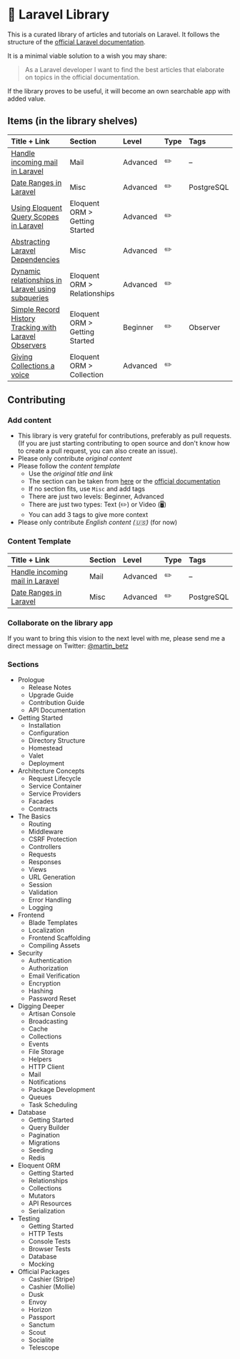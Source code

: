 # 📕 Laravel Library
This is a curated library of articles and tutorials on Laravel. It follows the structure of the [official Laravel documentation](https://laravel.com/docs/master).

It is a minimal viable solution to a wish you may share: 
> As a Laravel developer I want to find the best articles that elaborate on topics in the official documentation.

If the library proves to be useful, it will become an own searchable app with added value. 

## Items (in the library shelves)
| Title + Link | Section | Level   | Type | Tags  |
| :----------- | :------ | :-------| :--- | :------ |
| [Handle incoming mail in Laravel](https://johnbraun.blog/posts/incoming-mail-laravel-mailbox) | Mail | Advanced | ✏️ | – |
| [Date Ranges in Laravel](https://medium.com/@palypster/ranges-in-laravel-7-using-postgresql-c4bc69b91758) | Misc | Advanced | ✏️ | PostgreSQL |
| [Using Eloquent Query Scopes in Laravel](https://www.csrhymes.com/2019/12/29/using-eloquent-query-scopes.html) | Eloquent ORM > Getting Started | Advanced | ✏️ |  |
| [Abstracting Laravel Dependencies](https://mattdoescode.com/articles/abstracting-laravel-dependencies-2019-12-14) | Misc | Advanced | ✏️ |  |
| [Dynamic relationships in Laravel using subqueries](https://reinink.ca/articles/dynamic-relationships-in-laravel-using-subqueries#can-this-be-done-with-a-has-one) | Eloquent ORM > Relationships | Advanced | ✏️ |  |
| [Simple Record History Tracking with Laravel Observers](https://medium.com/sammich-shop/simple-record-history-tracking-with-laravel-observers-48a2e3c5698b) | Eloquent ORM > Getting Started | Beginner | ✏️ | Observer |
| [Giving Collections a voice](https://timacdonald.me/giving-collections-a-voice/) | Eloquent ORM > Collection | Advanced | ✏️ | |




## Contributing

### Add content
- This library is very grateful for contributions, preferably as pull requests. (If you are just starting contributing to open source and don't know how to create a pull request, you can also create an issue).
- Please only contribute _original content_
- Please follow the _content template_
  - Use the _original title and link_
  - The section can be taken from [here](#) or the [official documentation](https://laravel.com/docs/master)
  - If no section fits, use `Misc` and add tags
  - There are just two levels: Beginner, Advanced
  - There are just two types: Text (✏️) or Video (🖥)
  - You can add 3 tags to give more context
- Please only contribute _English content (🇺🇸)_ (for now)

### Content Template

| Title + Link | Section | Level   | Type | Tags  |
| :----------- | :------ | :-------| :--- | :------ |
| [Handle incoming mail in Laravel](https://johnbraun.blog/posts/incoming-mail-laravel-mailbox) | Mail | Advanced | ✏️ | – |
| [Date Ranges in Laravel](https://medium.com/@palypster/ranges-in-laravel-7-using-postgresql-c4bc69b91758) | Misc | Advanced | ✏️ | PostgreSQL | 

### Collaborate on the library app
If you want to bring this vision to the next level with me, please send me a direct message on Twitter: [@martin_betz](https://twitter.com/Martin_Betz)

### Sections

*   Prologue   
    *   Release Notes
    *   Upgrade Guide
    *   Contribution Guide
    *   API Documentation
*   Getting Started    
    *   Installation
    *   Configuration
    *   Directory Structure
    *   Homestead
    *   Valet
    *   Deployment
*   Architecture Concepts
    *   Request Lifecycle
    *   Service Container
    *   Service Providers
    *   Facades
    *   Contracts
*   The Basics
    *   Routing
    *   Middleware
    *   CSRF Protection
    *   Controllers
    *   Requests
    *   Responses
    *   Views
    *   URL Generation
    *   Session
    *   Validation
    *   Error Handling
    *   Logging
*   Frontend  
    *   Blade Templates
    *   Localization
    *   Frontend Scaffolding
    *   Compiling Assets
*   Security   
    *   Authentication
    *   Authorization
    *   Email Verification
    *   Encryption
    *   Hashing
    *   Password Reset
*   Digging Deeper  
    *   Artisan Console
    *   Broadcasting
    *   Cache
    *   Collections
    *   Events
    *   File Storage
    *   Helpers
    *   HTTP Client
    *   Mail
    *   Notifications
    *   Package Development
    *   Queues
    *   Task Scheduling
*   Database
    *   Getting Started
    *   Query Builder
    *   Pagination
    *   Migrations
    *   Seeding
    *   Redis
*   Eloquent ORM
    *   Getting Started
    *   Relationships
    *   Collections
    *   Mutators
    *   API Resources
    *   Serialization
*   Testing
    *   Getting Started
    *   HTTP Tests
    *   Console Tests
    *   Browser Tests
    *   Database
    *   Mocking
*   Official Packages  
    *   Cashier (Stripe)
    *   Cashier (Mollie)
    *   Dusk
    *   Envoy
    *   Horizon
    *   Passport
    *   Sanctum
    *   Scout
    *   Socialite
    *   Telescope

